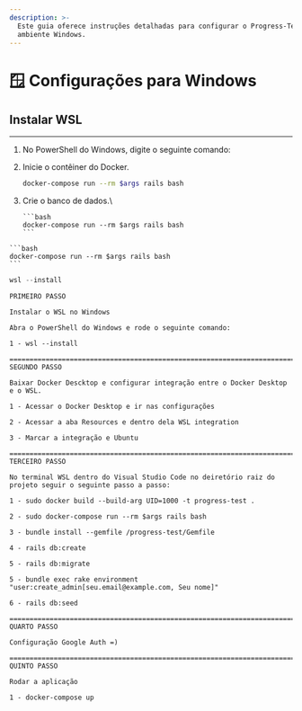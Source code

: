 ```yaml
---
description: >-
  Este guia oferece instruções detalhadas para configurar o Progress-Test em um
  ambiente Windows.
---
```


# 🪟 Configurações para Windows



## Instalar  WSL

***

1. No PowerShell do Windows, digite o seguinte comando:
2.  Inicie o contêiner do Docker.

    ```bash
    docker-compose run --rm $args rails bash
    ```
3.  Crie o banco de dados.\


    ````
    ```bash
    docker-compose run --rm $args rails bash
    ```
    ````

````
```bash
docker-compose run --rm $args rails bash
```
````

```powershell
wsl --install
```

```
PRIMEIRO PASSO

Instalar o WSL no Windows

Abra o PowerShell do Windows e rode o seguinte comando:

1 - wsl --install

=====================================================================================================================
SEGUNDO PASSO

Baixar Docker Descktop e configurar integração entre o Docker Desktop e o WSL.

1 - Acessar o Docker Desktop e ir nas configurações

2 - Acessar a aba Resources e dentro dela WSL integration

3 - Marcar a integração e Ubuntu

=====================================================================================================================
TERCEIRO PASSO

No terminal WSL dentro do Visual Studio Code no deiretório raiz do projeto seguir o seguinte passo a passo:

1 - sudo docker build --build-arg UID=1000 -t progress-test .

2 - sudo docker-compose run --rm $args rails bash

3 - bundle install --gemfile /progress-test/Gemfile

4 - rails db:create
 
5 - rails db:migrate

5 - bundle exec rake environment "user:create_admin[seu.email@example.com, Seu nome]"

6 - rails db:seed

=====================================================================================================================
QUARTO PASSO

Configuração Google Auth =)

=====================================================================================================================
QUINTO PASSO

Rodar a aplicação

1 - docker-compose up
```
